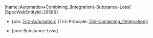 ﻿---
type: TrizContradiction
aliases:
- Automation+Combining_(Integration)-Substance-Loss
license: CC BY-SA 4.0
copyright: https://github.com/SpocWeb
IsDeleted: false
IsReadOnly: false
Confidential: public
tags: 
- Triz/Contradiction
---
[name::Automation+Combining_(Integration)-Substance-Loss]
[SpocWebEntityId::26586]
+ [pro::[Triz-Automation](tech/Triz/Parameter/Triz-Automation.md)]
[Triz-Principle::[Triz-Combining_(Integration)](tech/Triz/Principle/Triz-Combining_(Integration).md)]
- [con::Substance-Loss]

